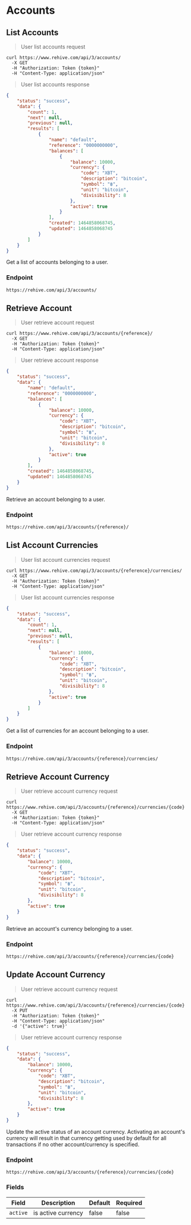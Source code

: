# Accounts

## List Accounts

> User list accounts request

```shell
curl https://www.rehive.com/api/3/accounts/
  -X GET
  -H "Authorization: Token {token}"
  -H "Content-Type: application/json"
```

> User list accounts response

```json
{
    "status": "success",
    "data": {
        "count": 1,
        "next": null,
        "previous": null,
        "results": [
            {
                "name": "default",
                "reference": "0000000000",
                "balances": [
                    {
                        "balance": 10000,
                        "currency": {
                            "code": "XBT",
                            "description": "bitcoin",
                            "symbol": "฿",
                            "unit": "bitcoin",
                            "divisibility": 8
                        },
                        "active": true
                    }
                ],
                "created": 1464858068745,
                "updated": 1464858068745
            }
        ]
    }
}
```

Get a list of accounts belonging to a user.

### Endpoint

`https://rehive.com/api/3/accounts/`

## Retrieve Account

> User retrieve account request

```shell
curl https://www.rehive.com/api/3/accounts/{reference}/
  -X GET
  -H "Authorization: Token {token}"
  -H "Content-Type: application/json"
```

> User retrieve account response

```json
{
    "status": "success",
    "data": {
        "name": "default",
        "reference": "0000000000",
        "balances": [
            {
                "balance": 10000,
                "currency": {
                    "code": "XBT",
                    "description": "bitcoin",
                    "symbol": "฿",
                    "unit": "bitcoin",
                    "divisibility": 8
                },
                "active": true
            }
        ],
        "created": 1464858068745,
        "updated": 1464858068745
    }
}
```

Retrieve an account belonging to a user.

### Endpoint

`https://rehive.com/api/3/accounts/{reference}/`

## List Account Currencies

> User list account currencies request

```shell
curl https://www.rehive.com/api/3/accounts/{reference}/currencies/
  -X GET
  -H "Authorization: Token {token}"
  -H "Content-Type: application/json"
```

> User list account currencies response

```json
{
    "status": "success",
    "data": {
        "count": 1,
        "next": null,
        "previous": null,
        "results": [
            {
                "balance": 10000,
                "currency": {
                    "code": "XBT",
                    "description": "bitcoin",
                    "symbol": "฿",
                    "unit": "bitcoin",
                    "divisibility": 8
                },
                "active": true
            }
        ]
    }
}
```

Get a list of currencies for an account belonging to a user.

### Endpoint

`https://rehive.com/api/3/accounts/{reference}/currencies/`

## Retrieve Account Currency

> User retrieve account currency request

```shell
curl https://www.rehive.com/api/3/accounts/{reference}/currencies/{code}
  -X GET
  -H "Authorization: Token {token}"
  -H "Content-Type: application/json"
```

> User retrieve account currency response

```json
{
    "status": "success",
    "data": {
        "balance": 10000,
        "currency": {
            "code": "XBT",
            "description": "bitcoin",
            "symbol": "฿",
            "unit": "bitcoin",
            "divisibility": 8
        },
        "active": true
    }
}
```

Retrieve an account's currency belonging to a user.

### Endpoint

`https://rehive.com/api/3/accounts/{reference}/currencies/{code}`

## Update Account Currency

> User retrieve account currency request

```shell
curl https://www.rehive.com/api/3/accounts/{reference}/currencies/{code}
  -X PUT
  -H "Authorization: Token {token}"
  -H "Content-Type: application/json"
  -d '{"active": true}'
```

> User retrieve account currency response

```json
{
    "status": "success",
    "data": {
        "balance": 10000,
        "currency": {
            "code": "XBT",
            "description": "bitcoin",
            "symbol": "฿",
            "unit": "bitcoin",
            "divisibility": 8
        },
        "active": true
    }
}
```

Update the active status of an account currency. Activating an account's currency will result in that currency getting used by default for all transactions if no other account/currency is specified.

### Endpoint

`https://rehive.com/api/3/accounts/{reference}/currencies/{code}`

### Fields

Field | Description | Default | Required
--- | --- | --- | ---
`active` | is active currency | false | false
